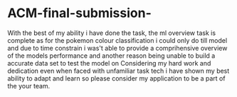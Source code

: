 # ACM-final-submission-

With the best of my ability i have done the task,
the ml overview task is complete 
as for the pokemon colour classification i could only do till model and due to time constrain i was't able to provide a comprihensive overview of the models performance and another reason being unable to build a accurate data set to test the model on 
Considering my hard work and dedication even when faced with unfamiliar task tech i have shown my best ability to adapt and learn so please consider my application to be a part of the your team. 

